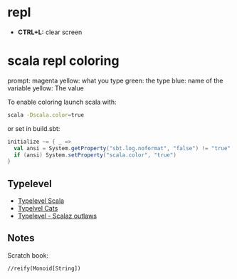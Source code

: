 # repl

- __CTRL+L:__ clear screen

# scala repl coloring
prompt: magenta
yellow: what you type
green: the type
blue: name of the variable
yellow: The value

To enable coloring launch scala with:

```bash
scala -Dscala.color=true
```

or set in build.sbt:

```scala
initialize ~= { _ =>
  val ansi = System.getProperty("sbt.log.noformat", "false") != "true"
  if (ansi) System.setProperty("scala.color", "true")
}
```

## Typelevel
- [Typelevel Scala](https://github.com/typelevel/scala)
- [Typelvel Cats](https://github.com/typelevel/cats)
- [Typelevel - Scalaz outlaws](https://github.com/typelevel/scalaz-outlaws) 

## Notes
Scratch book:

```
//reify(Monoid[String])
```